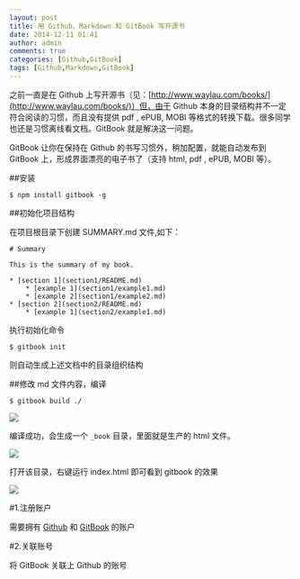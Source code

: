 ```yaml
---
layout: post
title: 用 Github、Markdown 和 GitBook 写开源书
date: 2014-12-11 01:41
author: admin
comments: true
categories: [Github,GitBook]
tags: [Github,Markdown,GitBook]
---
```


之前一直是在 Github 上写开源书（见：[http://www.waylau.com/books/](http://www.waylau.com/books/)）但，由于 Github 本身的目录结构并不一定符合阅读的习惯，而且没有提供 pdf , ePUB, MOBI 等格式的转换下载。很多同学也还是习惯离线看文档。GitBook 就是解决这一问题。

GitBook 让你在保持在 Github 的书写习惯外，稍加配置，就能自动发布到GitBook 上，形成界面漂亮的电子书了（支持 html, pdf , ePUB, MOBI 等）。

##安装

	$ npm install gitbook -g

##初始化项目结构

在项目根目录下创建 SUMMARY.md 文件,如下：
	
	# Summary
	
	This is the summary of my book.
	
	* [section 1](section1/README.md)
	    * [example 1](section1/example1.md)
	    * [example 2](section1/example2.md)
	* [section 2](section2/README.md)
	    * [example 1](section2/example1.md)

执行初始化命令

	$ gitbook init

则自动生成上述文档中的目录组织结构

##修改 md 文件内容，编译

	$ gitbook build ./

![](http://99btgc01.info/uploads/2014/12/02%282%29.jpg)

编译成功，会生成一个 `_book` 目录，里面就是生产的 html 文件。

![](http://99btgc01.info/uploads/2014/12/03%282%29.jpg)

打开该目录，右键运行 index.html 即可看到 gitbook 的效果

![](http://99btgc01.info/uploads/2014/12/04%282%29.jpg)

#1.注册账户

需要拥有 [Github](https://github.com) 和 [GitBook](https://www.gitbook.com) 的账户

#2.关联账号

将 GitBook 关联上  Github 的账号

